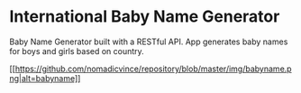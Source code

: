 # International Baby Name Generator
Baby Name Generator built with a RESTful API. App generates baby names for boys and girls based on country.

[[https://github.com/nomadicvince/repository/blob/master/img/babyname.png|alt=babyname]]
